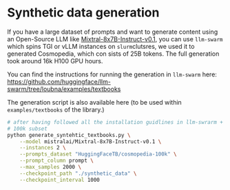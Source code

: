 
# Synthetic data generation

If you have a large dataset of prompts and want to generate content using an Open-Source LLM like [Mixtral-8x7B-Instruct-v0.1](https://huggingface.co/mistralai/Mixtral-8x7B-Instruct-v0.1), you can use `llm-swarm` which spins TGI or vLLM instances on `slurm`clutsres, we used it to generated Cosmopedia, which con sists of 25B tokens. The full generation took around 16k H100 GPU hours.

You can find the instructions for running the generation in `llm-swarm` here: https://github.com/huggingface/llm-swarm/tree/loubna/examples/textbooks

The generation script is also available here (to be used within `examples/textbooks` of the library.)

```bash
# after having followed all the installation guidlines in llm-swrarm + install wandb
# 100k subset
python generate_syntehtic_textbooks.py \
    --model mistralai/Mixtral-8x7B-Instruct-v0.1 \
    --instances 2 \
    --prompts_dataset "HuggingFaceTB/cosmopedia-100k" \
    --prompt_column prompt \
    --max_samples 2000 \
    --checkpoint_path "./synthetic_data" \
    --checkpoint_interval 1000
```